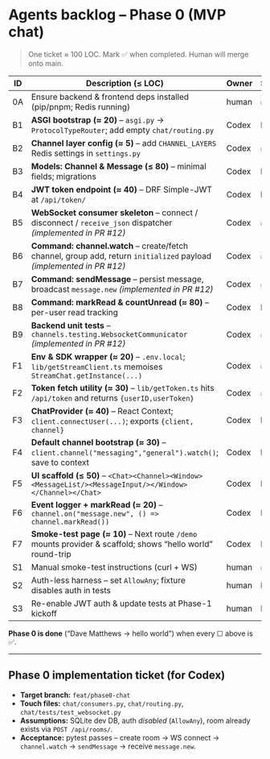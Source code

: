 # Agents backlog – **Phase 0 (MVP chat)**

> One ticket ≈ 100 LOC. Mark ✅ when completed. Human will merge onto main.

| ID  | Description (≤ LOC)                                                                                                                         | Owner | Status |
|-----|---------------------------------------------------------------------------------------------------------------------------------------------|-------|--------|
| 0A  | Ensure backend & frontend deps installed (pip/pnpm; Redis running)                                                                          | human | ✅ |
| B1  | **ASGI bootstrap (≈ 20)** – `asgi.py` → `ProtocolTypeRouter`; add empty `chat/routing.py`                                                   | Codex | ☐ |
| B2  | **Channel layer config (≈ 5)** – add `CHANNEL_LAYERS` Redis settings in `settings.py`                                                        | Codex | ✅ |
| B3  | **Models: Channel & Message (≤ 80)** – minimal fields; migrations                                                                           | Codex | ☐ |
| B4  | **JWT token endpoint (≈ 40)** – DRF Simple-JWT at `/api/token/`                                                                              | Codex | ☐ |
| B5  | **WebSocket consumer skeleton** – connect / disconnect / `receive_json` dispatcher *(implemented in PR #12)*                                 | Codex | ✅ |
| B6  | **Command: channel.watch** – create/fetch channel, group add, return `initialized` payload *(implemented in PR #12)*                        | Codex | ✅ |
| B7  | **Command: sendMessage** – persist message, broadcast `message.new` *(implemented in PR #12)*                                               | Codex | ✅ |
| B8  | **Command: markRead & countUnread (≈ 80)** – per-user read tracking                                                                         | Codex | ☐ |
| B9  | **Backend unit tests** – `channels.testing.WebsocketCommunicator` *(implemented in PR #12)*                                                  | Codex | ✅ |
| F1  | **Env & SDK wrapper (≈ 20)** – `.env.local`; `lib/getStreamClient.ts` memoises `StreamChat.getInstance(...)`                                | Codex | ✅ |
| F2  | **Token fetch utility (≈ 30)** – `lib/getToken.ts` hits `/api/token` and returns `{userID,userToken}`                                       | Codex | ✅ |
| F3  | **ChatProvider (≈ 40)** – React Context; `client.connectUser(...)`; exports `{client, channel}`                                             | Codex | ☐ |
| F4  | **Default channel bootstrap (≈ 30)** – `client.channel("messaging","general").watch()`; save to context                                     | Codex | ☐ |
| F5  | **UI scaffold (≤ 50)** – `<Chat><Channel><Window><MessageList/><MessageInput/></Window></Channel></Chat>`                                   | Codex | ☐ |
| F6  | **Event logger + markRead (≈ 20)** – `channel.on("message.new", () => channel.markRead())`                                                  | Codex | ☐ |
| F7  | **Smoke-test page (≈ 10)** – Next route `/demo` mounts provider & scaffold; shows “hello world” round-trip                                  | Codex | ☐ |
| S1  | Manual smoke-test instructions (curl + WS)                                                                                                  | human | ✅ |
| S2  | Auth-less harness – set `AllowAny`; fixture disables auth in tests                                                                          | human | ☐ |
| S3  | Re-enable JWT auth & update tests at Phase-1 kickoff                                                                                        | human | ☐ |

**Phase 0 is done** (“Dave Matthews → hello world”) when every ☐ above is ✅.

---

## Phase 0 implementation ticket (for Codex)

* **Target branch:** `feat/phase0-chat`
* **Touch files:** `chat/consumers.py`, `chat/routing.py`, `chat/tests/test_websocket.py`
* **Assumptions:** SQLite dev DB, auth *disabled* (`AllowAny`), room already exists via `POST /api/rooms/`.
* **Acceptance:** pytest passes – create room → WS connect → `channel.watch` → `sendMessage` → receive `message.new`.
